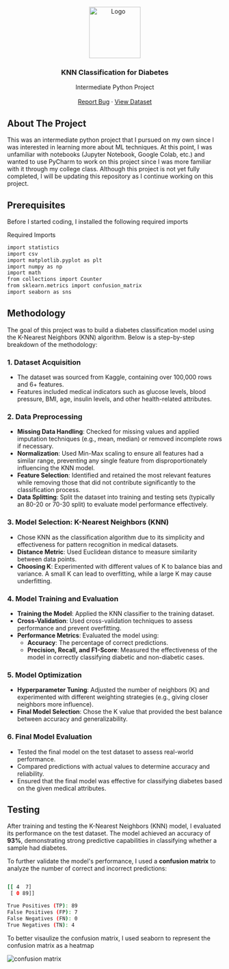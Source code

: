 <br />
<div align="center">
    <img src="icon.png" alt="Logo" width="120" height="120">
  </a>

  <h3 align="center">KNN Classification for Diabetes</h3>

  <p align="center">
    Intermediate Python Project
    <br />
    <br />
    <a href="https://github.com/othneildrew/Best-README-Template/issues/new?labels=bug&template=bug-report---.md">Report Bug</a>
    &middot;
    <a href="https://github.com/othneildrew/Best-README-Template/issues/new?labels=enhancement&template=feature-request---.md">View Dataset</a>
  </p>
</div>

<!-- ABOUT THE PROJECT -->
## About The Project
This was an intermediate python project that I pursued on my own since I was interested in learning more about ML techniques. At this point, I was unfamiliar with notebooks (Jupyter Notebook, Google Colab, etc.) and wanted to use PyCharm to work on this project since I was more familiar with it through my college class. Although this project is not yet fully completed, I will be updating this repository as I continue working on this project.

## Prerequisites

Before I started coding, I installed the following required imports

Required Imports
  ```sh
import statistics
import csv
import matplotlib.pyplot as plt
import numpy as np
import math
from collections import Counter
from sklearn.metrics import confusion_matrix
import seaborn as sns
  ```


## Methodology

The goal of this project was to build a diabetes classification model using the K-Nearest Neighbors (KNN) algorithm. Below is a step-by-step breakdown of the methodology:

### 1. Dataset Acquisition
- The dataset was sourced from Kaggle, containing over 100,000 rows and 6+ features.
- Features included medical indicators such as glucose levels, blood pressure, BMI, age, insulin levels, and other health-related attributes.

### 2. Data Preprocessing
- **Missing Data Handling**: Checked for missing values and applied imputation techniques (e.g., mean, median) or removed incomplete rows if necessary.
- **Normalization**: Used Min-Max scaling to ensure all features had a similar range, preventing any single feature from disproportionately influencing the KNN model.
- **Feature Selection**: Identified and retained the most relevant features while removing those that did not contribute significantly to the classification process.
- **Data Splitting**: Split the dataset into training and testing sets (typically an 80-20 or 70-30 split) to evaluate model performance effectively.

### 3. Model Selection: K-Nearest Neighbors (KNN)
- Chose KNN as the classification algorithm due to its simplicity and effectiveness for pattern recognition in medical datasets.
- **Distance Metric**: Used Euclidean distance to measure similarity between data points.
- **Choosing K**: Experimented with different values of K to balance bias and variance. A small K can lead to overfitting, while a large K may cause underfitting.

### 4. Model Training and Evaluation
- **Training the Model**: Applied the KNN classifier to the training dataset.
- **Cross-Validation**: Used cross-validation techniques to assess performance and prevent overfitting.
- **Performance Metrics**: Evaluated the model using:
  - **Accuracy**: The percentage of correct predictions.
  - **Precision, Recall, and F1-Score**: Measured the effectiveness of the model in correctly classifying diabetic and non-diabetic cases.

### 5. Model Optimization
- **Hyperparameter Tuning**: Adjusted the number of neighbors (K) and experimented with different weighting strategies (e.g., giving closer neighbors more influence).
- **Final Model Selection**: Chose the K value that provided the best balance between accuracy and generalizability.

### 6. Final Model Evaluation
- Tested the final model on the test dataset to assess real-world performance.
- Compared predictions with actual values to determine accuracy and reliability.
- Ensured that the final model was effective for classifying diabetes based on the given medical attributes.


## Testing

After training and testing the K-Nearest Neighbors (KNN) model, I evaluated its performance on the test dataset. The model achieved an accuracy of **93%**, demonstrating strong predictive capabilities in classifying whether a sample had diabetes. 

To further validate the model's performance, I used a **confusion matrix** to analyze the number of correct and incorrect predictions:

```sh

[[ 4  7]
 [ 0 89]]

True Positives (TP): 89
False Positives (FP): 7
False Negatives (FN): 0
True Negatives (TN): 4

```

To better visaulize the confusion matrix, I used seaborn to represent the confusion matrix as a heatmap

![confusion matrix](https://github.com/user-attachments/assets/2b01315e-94cd-4cbc-a16f-c512ff9c1cf9)









